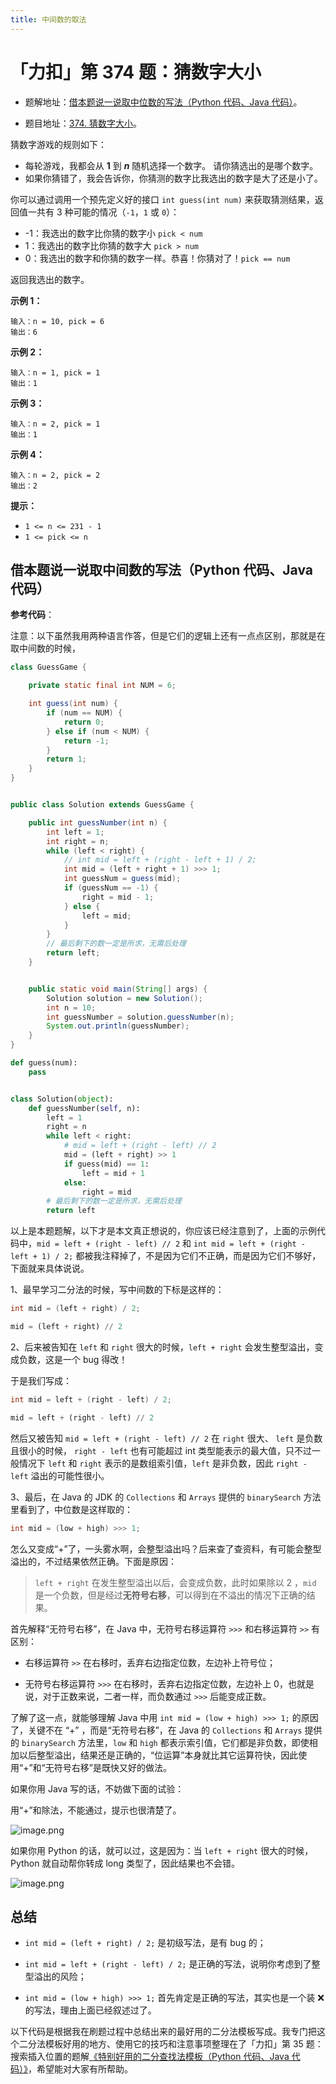```yaml
---
title: 中间数的取法
---
```



# 「力扣」第 374 题：猜数字大小

+ 题解地址：[借本题说一说取中位数的写法（Python 代码、Java 代码）](https://leetcode-cn.com/problems/guess-number-higher-or-lower/solution/shi-fen-hao-yong-de-er-fen-cha-zhao-fa-mo-ban-pyth/)。

+ 题目地址：[374. 猜数字大小](https://leetcode-cn.com/problems/guess-number-higher-or-lower/)。

猜数字游戏的规则如下：

- 每轮游戏，我都会从 **1** 到 ***n*** 随机选择一个数字。 请你猜选出的是哪个数字。
- 如果你猜错了，我会告诉你，你猜测的数字比我选出的数字是大了还是小了。

你可以通过调用一个预先定义好的接口 `int guess(int num)` 来获取猜测结果，返回值一共有 3 种可能的情况（`-1`，`1` 或 `0`）：

- -1：我选出的数字比你猜的数字小 `pick < num`
- 1：我选出的数字比你猜的数字大 `pick > num`
- 0：我选出的数字和你猜的数字一样。恭喜！你猜对了！`pick == num`

返回我选出的数字。

**示例 1：**

```
输入：n = 10, pick = 6
输出：6
```

**示例 2：**

```
输入：n = 1, pick = 1
输出：1
```

**示例 3：**

```
输入：n = 2, pick = 1
输出：1
```

**示例 4：**

```
输入：n = 2, pick = 2
输出：2
```

 **提示：**

- `1 <= n <= 231 - 1`
- `1 <= pick <= n`

## 借本题说一说取中间数的写法（Python 代码、Java 代码）

**参考代码**：

注意：以下虽然我用两种语言作答，但是它们的逻辑上还有一点点区别，那就是在取中间数的时候，



<code-group>
<code-block title="Java">

```java
class GuessGame {

    private static final int NUM = 6;

    int guess(int num) {
        if (num == NUM) {
            return 0;
        } else if (num < NUM) {
            return -1;
        }
        return 1;
    }
}


public class Solution extends GuessGame {

    public int guessNumber(int n) {
        int left = 1;
        int right = n;
        while (left < right) {
            // int mid = left + (right - left + 1) / 2;
            int mid = (left + right + 1) >>> 1;
            int guessNum = guess(mid);
            if (guessNum == -1) {
                right = mid - 1;
            } else {
                left = mid;
            }
        }
        // 最后剩下的数一定是所求，无需后处理
        return left;
    }


    public static void main(String[] args) {
        Solution solution = new Solution();
        int n = 10;
        int guessNumber = solution.guessNumber(n);
        System.out.println(guessNumber);
    }
}
```

</code-block>

<code-block title="Python">

```python
def guess(num):
    pass


class Solution(object):
    def guessNumber(self, n):
        left = 1
        right = n
        while left < right:
            # mid = left + (right - left) // 2
            mid = (left + right) >> 1
            if guess(mid) == 1:
                left = mid + 1
            else:
                right = mid
        # 最后剩下的数一定是所求，无需后处理
        return left
```

</code-block>
</code-group>


以上是本题题解，以下才是本文真正想说的，你应该已经注意到了，上面的示例代码中，`mid = left + (right - left) // 2` 和 `int mid = left + (right - left + 1) / 2;` 都被我注释掉了，不是因为它们不正确，而是因为它们不够好，下面就来具体说说。

1、最早学习二分法的时候，写中间数的下标是这样的：


<code-group>
<code-block title="Java">

```java
int mid = (left + right) / 2;
```

</code-block>

<code-block title="Python">

```python
mid = (left + right) // 2
```

</code-block>
</code-group>

2、后来被告知在 `left` 和  `right` 很大的时候，`left + right` 会发生整型溢出，变成负数，这是一个 bug 得改！

于是我们写成：

<code-group>
<code-block title="Java">

```java
int mid = left + (right - left) / 2;
```

</code-block>

<code-block title="Python">

```python
mid = left + (right - left) // 2
```

</code-block>
</code-group>

然后又被告知 `mid = left + (right - left) // 2` 在 `right` 很大、 `left` 是负数且很小的时候， `right - left` 也有可能超过 int 类型能表示的最大值，只不过一般情况下 `left` 和 `right` 表示的是数组索引值，`left` 是非负数，因此 `right - left` 溢出的可能性很小。

3、最后，在 Java 的 JDK 的 `Collections` 和 `Arrays` 提供的 `binarySearch` 方法里看到了，中位数是这样取的：

```java
int mid = (low + high) >>> 1;
```

怎么又变成“+”了，一头雾水啊，会整型溢出吗？后来查了查资料，有可能会整型溢出的，不过结果依然正确。下面是原因：

> `left + right` 在发生整型溢出以后，会变成负数，此时如果除以 2 ，`mid` 是一个负数，但是经过**无符号右移**，可以得到在不溢出的情况下正确的结果。

首先解释“无符号右移”，在 Java 中，无符号右移运算符 `>>>` 和右移运算符 `>>` 有区别：

+ 右移运算符 `>>` 在右移时，丢弃右边指定位数，左边补上符号位；

+ 无符号右移运算符 `>>>` 在右移时，丢弃右边指定位数，左边补上 $0$，也就是说，对于正数来说，二者一样，而负数通过 `>>>` 后能变成正数。

了解了这一点，就能够理解 Java 中用 `int mid = (low + high) >>> 1;` 的原因了，关键不在 “+” ，而是“无符号右移”，在 Java 的 `Collections` 和 `Arrays` 提供的 `binarySearch` 方法里，`low` 和 `high` 都表示索引值，它们都是非负数，即使相加以后整型溢出，结果还是正确的，“位运算”本身就比其它运算符快，因此使用“+”和“无符号右移”是既快又好的做法。

如果你用 Java 写的话，不妨做下面的试验：

用“+”和除法，不能通过，提示也很清楚了。

![image.png](https://pic.leetcode-cn.com/049e64ded6739e8bd6955a1d5e3ef76acc0aac0ad12909bdd58772dd6d465240-image.png)

如果你用 Python 的话，就可以过，这是因为：当 `left + right` 很大的时候，Python 就自动帮你转成 long 类型了，因此结果也不会错。 

![image.png](https://pic.leetcode-cn.com/46e50c5802c6b28bafe78c7b3ca88872139844177e929259ab5d0117ba61d52d-image.png)

## 总结

+ `int mid = (left + right) / 2;` 是初级写法，是有 bug 的；

+ `int mid = left + (right - left) / 2;` 是正确的写法，说明你考虑到了整型溢出的风险；

+ `int mid = (low + high) >>> 1;` 首先肯定是正确的写法，其实也是一个装 ❌ 的写法，理由上面已经叙述过了。





<!-- ---
title: 「力扣」第 374 题：猜数字大小
date: 2017-05-25 08:00:00
author: liweiwei1419
top: false
mathjax: true
categories: 专题 2：二分查找
tags:
  - 二分查找
  - 减治算法
permalink: leetcode-algo/0374-guess-number-higher-or-lower
---
 -->



以下代码是根据我在刷题过程中总结出来的最好用的二分法模板写成。我专门把这个二分法模板好用的地方、使用它的技巧和注意事项整理在了「力扣」第 35 题：搜索插入位置的题解[《特别好用的二分查找法模板（Python 代码、Java 代码）》](https://leetcode-cn.com/problems/search-insert-position/solution/te-bie-hao-yong-de-er-fen-cha-fa-fa-mo-ban-python-/)，希望能对大家有所帮助。